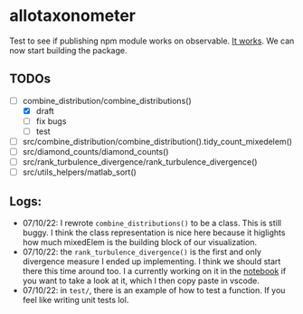 # allotaxonometer

Test to see if publishing npm module works on observable. [It works](https://observablehq.com/d/3211a8bb562f87a8). We can now start building the package.

## TODOs

 - [ ] combine_distribution/combine_distributions()
   - [x] draft 
   - [ ] fix bugs
   - [ ] test
 - [ ] src/combine_distribution/combine_distribution().tidy_count_mixedelem()
 - [ ] src/diamond_counts/diamond_counts()
 - [ ] src/rank_turbulence_divergence/rank_turbulence_divergence()
 - [ ] src/utils_helpers/matlab_sort()
 
## Logs: 
 - 07/10/22: I rewrote `combine_distributions()` to be a class. This is still buggy. I think the class representation is nice here because it higlights how much mixedElem is the building block of our visualization.
 - 07/10/22: the `rank_turbulence_divergence()` is the first and only divergence measure I ended up implementing. I think we should start there this time around too. I a currently working on it in the [notebook](https://observablehq.com/d/3211a8bb562f87a8) if you want to take a look at it, which I then copy paste in vscode.
 - 07/10/22: in `test/`, there is an example of how to test a function. If you feel like writing unit tests lol.
